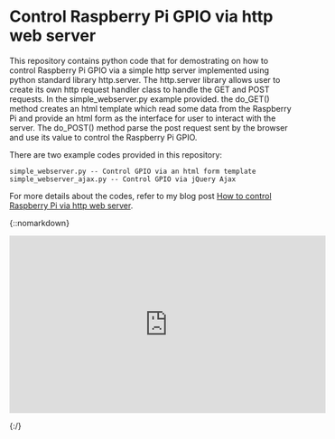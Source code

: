 # Control Raspberry Pi GPIO via http web server

This repository contains python code that for demostrating on how to control Raspberry Pi GPIO via a simple http server implemented using python standard library http.server. The http.server library allows user to create its own http request handler class to handle the GET and POST requests. In the simple_webserver.py example provided. the do_GET() method creates an html template which read some data from the Raspberry Pi and provide an html form as the interface for user to interact with the server. The do_POST() method parse the post request sent by the browser and use its value to control the Raspberry Pi GPIO.

There are two example codes provided in this repository:

    simple_webserver.py -- Control GPIO via an html form template
    simple_webserver_ajax.py -- Control GPIO via jQuery Ajax

For more details about the codes, refer to my blog post [How to control Raspberry Pi via http web server](https://www.e-tinkers.com/2018/04/how-to-control-raspberry-pi-gpio-via-http-web-server/).

{::nomarkdown}

<iframe width="560" height="315" src="https://www.youtube.com/embed/SRf6HW_b3EE" frameborder="0" allow="autoplay; encrypted-media" allowfullscreen></iframe>

{:/}
